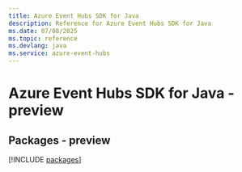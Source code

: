 ```yaml
---
title: Azure Event Hubs SDK for Java
description: Reference for Azure Event Hubs SDK for Java
ms.date: 07/08/2025
ms.topic: reference
ms.devlang: java
ms.service: azure-event-hubs
---
```

# Azure Event Hubs SDK for Java - preview
## Packages - preview
[!INCLUDE [packages](event-hubs-index.md)]